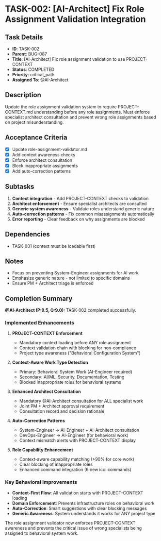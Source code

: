 # TASK-002: [AI-Architect] Fix Role Assignment Validation Integration

## Task Details
- **ID**: TASK-002
- **Parent**: BUG-087
- **Title**: [AI-Architect] Fix role assignment validation to use PROJECT-CONTEXT
- **Status**: COMPLETED
- **Priority**: critical_path
- **Assigned To**: @AI-Architect

## Description
Update the role assignment validation system to require PROJECT-CONTEXT.md understanding before any role assignments. Must enforce specialist architect consultation and prevent wrong role assignments based on project misunderstanding.

## Acceptance Criteria
- [x] Update role-assignment-validator.md
- [x] Add context awareness checks
- [x] Enforce architect consultation
- [x] Block inappropriate assignments
- [x] Add auto-correction patterns

## Subtasks
1. **Context integration** - Add PROJECT-CONTEXT checks to validation
2. **Architect enforcement** - Ensure specialist architects are consulted
3. **Generic system awareness** - Validate roles understand generic nature
4. **Auto-correction patterns** - Fix common misassignments automatically
5. **Error reporting** - Clear feedback on why assignments are blocked

## Dependencies
- TASK-001 (context must be loadable first)

## Notes
- Focus on preventing System-Engineer assignments for AI work
- Emphasize generic nature - not limited to specific domains
- Ensure PM + Architect triage is enforced

## Completion Summary

**@AI-Architect (P:9.5, Q:9.0):** TASK-002 completed successfully.

### Implemented Enhancements

1. **PROJECT-CONTEXT Enforcement**
   - Mandatory context loading before ANY role assignment
   - Context validation chain with blocking for non-compliance
   - Project type awareness ("Behavioral Configuration System")

2. **Context-Aware Work Type Detection**
   - Primary: Behavioral System Work (AI-Engineer required)
   - Secondary: AI/ML, Security, Documentation, Testing
   - Blocked inappropriate roles for behavioral systems

3. **Enhanced Architect Consultation**
   - Mandatory @AI-Architect consultation for ALL specialist work
   - Joint PM + Architect approval requirement
   - Consultation record and decision rationale

4. **Auto-Correction Patterns**
   - System-Engineer → AI-Engineer + AI-Architect consultation
   - DevOps-Engineer → AI-Engineer (for behavioral work)
   - Context mismatch alerts with PROJECT-CONTEXT display

5. **Role Capability Enhancement**
   - Context-aware capability matching (>90% for core work)
   - Clear blocking of inappropriate roles
   - Enhanced command integration (6 new icc: commands)

### Key Behavioral Improvements

- **Context-First Flow**: All validation starts with PROJECT-CONTEXT loading
- **Domain Enforcement**: Prevents infrastructure roles on behavioral work  
- **Auto-Correction**: Smart suggestions with clear blocking messages
- **Generic Awareness**: System understands it works for ANY project type

The role assignment validator now enforces PROJECT-CONTEXT awareness and prevents the critical issue of wrong specialists being assigned to behavioral system work.